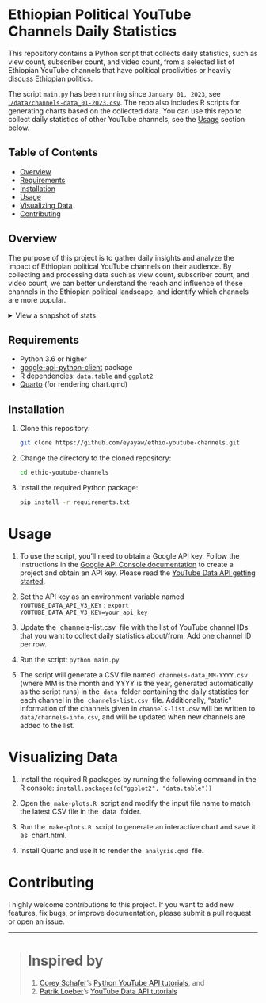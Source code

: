 

<!-- README.md is generated from README.qmd. Please edit that file -->

# Ethiopian Political YouTube Channels Daily Statistics

This repository contains a Python script that collects daily statistics,
such as view count, subscriber count, and video count, from a selected
list of Ethiopian YouTube channels that have political proclivities or
heavily discuss Ethiopian politics.

The script `main.py` has been running since `January 01, 2023`, see
[.`/data/channels-data_01-2023.csv`](./data/channels-data_01-2023.csv).
The repo also includes R scripts for generating charts based on the
collected data. You can use this repo to collect daily statistics of
other YouTube channels, see the [Usage](#usage) section below.

## Table of Contents

- [Overview](#overview)
- [Requirements](#requirements)
- [Installation](#installation)
- [Usage](#usage)
- [Visualizing Data](#visualizing-data)
- [Contributing](#contributing)

## Overview

The purpose of this project is to gather daily insights and analyze the
impact of Ethiopian political YouTube channels on their audience. By
collecting and processing data such as view count, subscriber count, and
video count, we can better understand the reach and influence of these
channels in the Ethiopian political landscape, and identify which
channels are more popular.

<details>
<summary>
View a snapshot of stats
</summary>

| id | statistics.viewCount | statistics.subscriberCount | statistics.videoCount |
|:---|---:|---:|---:|
| [Abc tv](https://youtube.com/channel/UCTA1qWa_OFVl7OZ6DrEwRwg) | 200828 | 11600 | 131 |
| [Addis Compass Media / ACM / አዲስ ኮምፓስ ሚዲያ](https://youtube.com/channel/UCwUJ_Zli745ZoImP4IljpYg) | 14583797 | 72200 | 1058 |
| [AddisWalta - AW](https://youtube.com/channel/UC4yEV6VBe0Emu8sMpyij0uQ) | 60630014 | 459000 | 23112 |
| [Adebabay Media](https://youtube.com/channel/UC-kDmfnktrzc_SGpS9ulrXw) | 14682322 | 107000 | 1035 |
| [Alpha Media አልፋ ሚዲያ](https://youtube.com/channel/UCUyDe7EvbwwDRjyjUFU5Zhw) | 9614769 | 56000 | 1719 |
| [Andafta](https://youtube.com/channel/UCwMHDoJO6cHO6LN1BItFsPQ) | 317144179 | 988000 | 7769 |
| [Arat Kilo Media አራት ኪሎ ሚዲያ](https://youtube.com/channel/UCK71ZGx5VYTWw2XQ0F_O0nQ) | 712570 | 16500 | 90 |
| [DW Amharic](https://youtube.com/channel/UC3-RNH75BEZslJLEoIAxa2A) | 261164 | 9800 | 256 |
| [EBC](https://youtube.com/channel/UCOhrz3uRCOHmK6ueUstw7_Q) | 508033529 | 1490000 | 69427 |
| [EMS (Ethiopian Media Services)](https://youtube.com/channel/UCCJbY4YdJIUk7Lygrkg5IRA) | 94474168 | 370000 | 2592 |
| [ESAN TV](https://youtube.com/channel/UC5_7TzCp7YndNhVLo9top9A) | 3087032 | 42600 | 106 |
| [ESATtv Ethiopia](https://youtube.com/channel/UCSYM-vgRrMYsZbG-Z7Kz0Pw) | 213553058 | 699000 | 11359 |
| [EVN for Ethiopia](https://youtube.com/channel/UCuJQBlbbVB-3pZKLDxDI4HA) | 3051920 | 46500 | 242 |
| [Ethio Forum ኢትዮ ፎረም](https://youtube.com/channel/UCXUFyN9Ys5tiIHgJFQKRJvA) | 328906250 | 830000 | 2103 |
| [Ethio News - ኢትዮ ኒውስ](https://youtube.com/channel/UCelbYFUaQW3eb9sg3004ZGw) | 39301147 | 194000 | 1836 |
| [Ethio News_ኢትዮ ኒውስ ቻናል 2](https://youtube.com/channel/UC_m5g0TeOmYTPb535BLWd9Q) | 7504644 | 70800 | 251 |
| [Ethio Selam](https://youtube.com/channel/UCoVL5YOr2KdnYNspQf3s5uw) | 2134367 | 67000 | 88 |
| [EthioTube](https://youtube.com/channel/UCCk2vUhB0SyQhA6JXyjXHEg) | 44496132 | 266000 | 1925 |
| [Fana Television](https://youtube.com/channel/UCZtXd8pSeqURf5MT2fqE51g) | 435002971 | 1480000 | 45473 |
| [Feta Daily News](https://youtube.com/channel/UCgBnBckSLo6-uAiejtnEycQ) | 249292345 | 827000 | 1872 |
| [GEBEYANU](https://youtube.com/channel/UCb9fEB6StrknyRiSSzQ7H0A) | 14007827 | 139000 | 836 |
| [Horizon Free Media ሆራይዝን ነፃ ሚዲያ](https://youtube.com/channel/UCNgwbT7BCcppLG3zDm9f5UA) | 3583645 | 49800 | 195 |
| [Mager Media - ማገር](https://youtube.com/channel/UCilWrw2C8_VkFZ2tE5eKpdQ) | 2316530 | 34300 | 450 |
| [Mengizem Media ምንጊዜም ሚዲያ](https://youtube.com/channel/UCZvMKrP8XmP9GAHMloucOaA) | 8171838 | 69900 | 2501 |
| [OMN](https://youtube.com/channel/UCmAnzjcjIgtWuE6AnBCViTg) | 143027902 | 683000 | 12456 |
| [Reyot](https://youtube.com/channel/UCPVr1rrKl8pXVFi-rrqzS1g) | 68142059 | 263000 | 2610 |
| [Roha](https://youtube.com/channel/UCDXU7RuIQc0xRKJyP0ZTZaQ) | 47947539 | 235000 | 2078 |
| [Terara Network](https://youtube.com/channel/UC_f89AbX5NPU77YaoaSKRSg) | 3727641 | 52800 | 285 |
| [Tigrai Media House](https://youtube.com/channel/UCBvvcSYeDriczyImdI1qZWw) | 161231551 | 373000 | 6438 |
| [VOA Amharic](https://youtube.com/channel/UC5OePohJjdkd0Uwm3r1cThA) | 13280504 | 151000 | 7263 |
| [Wazema Radio](https://youtube.com/channel/UCQwdCM4dBMgxPh0UZa8PIow) | 2692496 | 50300 | 1545 |
| [Zara Media Network - ዛራ](https://youtube.com/channel/UCJ61rOk0c0b0COn0qOOo1aQ) | 1291408 | 143000 | 0 |
| [ebstv worldwide](https://youtube.com/channel/UCVcc_sbg3AcXLV9vVufJrGg) | 1360838470 | 2600000 | 26042 |
| [ዓባይ ዜና - Abbay News](https://youtube.com/channel/UC6bam4pQbuUgXnmyEFlSpNA) | 33039618 | 440000 | 1979 |

Snapshot of stats as of 2024-08-01 23:05:10

</details>

## Requirements

- Python 3.6 or higher
- [google-api-python-client](https://github.com/googleapis/google-api-python-client)
  package
- R dependencies: `data.table` and `ggplot2`
- [Quarto](https://quarto.org) (for rendering chart.qmd)

## Installation

1.  Clone this repository:

    ``` bash
    git clone https://github.com/eyayaw/ethio-youtube-channels.git
    ```

2.  Change the directory to the cloned repository:

    ``` bash
    cd ethio-youtube-channels
    ```

3.  Install the required Python package:

    ``` bash
    pip install -r requirements.txt
    ```

# Usage

1.  To use the script, you’ll need to obtain a Google API key. Follow
    the instructions in the [Google API Console
    documentation](https://developers.google.com/youtube/registering_an_application)
    to create a project and obtain an API key. Please read the [YouTube
    Data API getting
    started](https://developers.google.com/youtube/v3/getting-started).

2.  Set the API key as an environment variable named
    `YOUTUBE_DATA_API_V3_KEY` :
    `export YOUTUBE_DATA_API_V3_KEY=your_api_key`

3.  Update the  channels-list.csv  file with the list of YouTube channel
    IDs that you want to collect daily statistics about/from. Add one
    channel ID per row.

4.  Run the script: `python main.py`

5.  The script will generate a CSV file named
     `channels-data_MM-YYYY.csv`  (where MM is the month and YYYY is the
    year, generated automatically as the script runs) in the  `data` 
    folder containing the daily statistics for each channel in the
     `channels-list.csv`  file. Additionally, “static” information of
    the channels given in `channels-list.csv` will be written to
    `data/channels-info.csv`, and will be updated when new channels are
    added to the list.

# Visualizing Data

1.  Install the required R packages by running the following command in
    the R console: `install.packages(c("ggplot2", "data.table"))`

2.  Open the  `make-plots.R`  script and modify the input file name to
    match the latest CSV file in the  data  folder.

3.  Run the  `make-plots.R`  script to generate an interactive chart and
    save it as  chart.html.

4.  Install Quarto and use it to render the  `analysis.qmd`  file.

# Contributing

I highly welcome contributions to this project. If you want to add new
features, fix bugs, or improve documentation, please submit a pull
request or open an issue.

------------------------------------------------------------------------

> # Inspired by
>
> 1.  [Corey Schafer](https://github.com/CoreyMSchafer)’s [Python
>     YouTube API
>     tutorials](https://www.youtube.com/@coreyms/search?query=python%20youtube%20api%20tutorial),
>     and
> 2.  [Patrik Loeber](https://github.com/patrickloeber)’s [YouTube Data
>     API
>     tutorials](https://www.python-engineer.com/posts/youtube-data-api-01)
